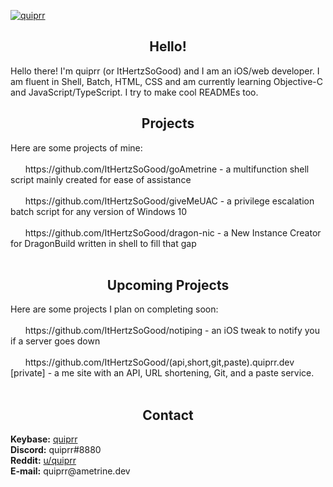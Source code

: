 [![quiprr](https://raw.githubusercontent.com/ItHertzSoGood/ItHertzSoGood/master/banner.png)](https://github.com/ItHertzSoGood/)
<h2 align="center"><b>Hello!</b></h2>
Hello there! I'm quiprr (or ItHertzSoGood) and I am an iOS/web developer. I am fluent in Shell, Batch, HTML, CSS and am currently learning Objective-C and JavaScript/TypeScript. I try to make cool READMEs too.  
<h2 align="center"><b>Projects  </b></h2>
Here are some projects of mine:<br>
<br>
&nbsp;&nbsp;&nbsp;&nbsp;&nbsp;&nbsp;https://github.com/ItHertzSoGood/goAmetrine - a multifunction shell script mainly created for ease of assistance<br>
<br>
&nbsp;&nbsp;&nbsp;&nbsp;&nbsp;&nbsp;https://github.com/ItHertzSoGood/giveMeUAC - a privilege escalation batch script for any version of Windows 10<br>
<br>
&nbsp;&nbsp;&nbsp;&nbsp;&nbsp;&nbsp;https://github.com/ItHertzSoGood/dragon-nic - a New Instance Creator for DragonBuild written in shell to fill that gap<br>
<br>
<h2 align="center"><b>Upcoming Projects</b></h2>
Here are some projects I plan on completing soon:<br>
<br>
&nbsp;&nbsp;&nbsp;&nbsp;&nbsp;&nbsp;https://github.com/ItHertzSoGood/notiping - an iOS tweak to notify you if a server goes down<br>
<br>
&nbsp;&nbsp;&nbsp;&nbsp;&nbsp;&nbsp;https://github.com/ItHertzSoGood/(api,short,git,paste).quiprr.dev [private] - a me site with an API, URL shortening, Git, and a paste service.<br>
<br>
<h2 align="center"><b>Contact</b></h2>
<b>Keybase:</b> <a href="https://keybase.io/quiprr"> quiprr</a><br>
<b>Discord:</b> quiprr#8880<br>
<b>Reddit:</b> <a href="https://reddit.com/u/quiprr"> u/quiprr</a><br>
<b>E-mail:</b> quiprr@ametrine.dev
